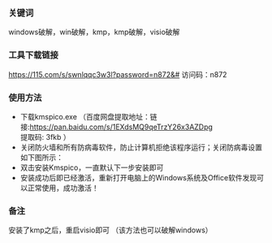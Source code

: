 ### 关键词

windows破解，win破解，kmp，kmp破解，visio破解

### 工具下载链接

https://115.com/s/swnlqqc3w3l?password=n872&#   访问码：n872

### 使用方法

- 下载kmspico.exe （百度网盘提取地址：链接:https://pan.baidu.com/s/1EXdsMQ9qeTrzY26x3AZDpg     提取码: 3fkb  ）
- 关闭防火墙和所有防病毒软件，防止计算机拒绝该程序运行；关闭防病毒设置如下图所示：
- 双击安装Kmspico，一直默认下一步安装即可
- 安装成功后即已经激活，重新打开电脑上的Windows系统及Office软件发现可以正常使用，成功激活！

### 备注 

安装了kmp之后，重启visio即可 （该方法也可以破解windows）


